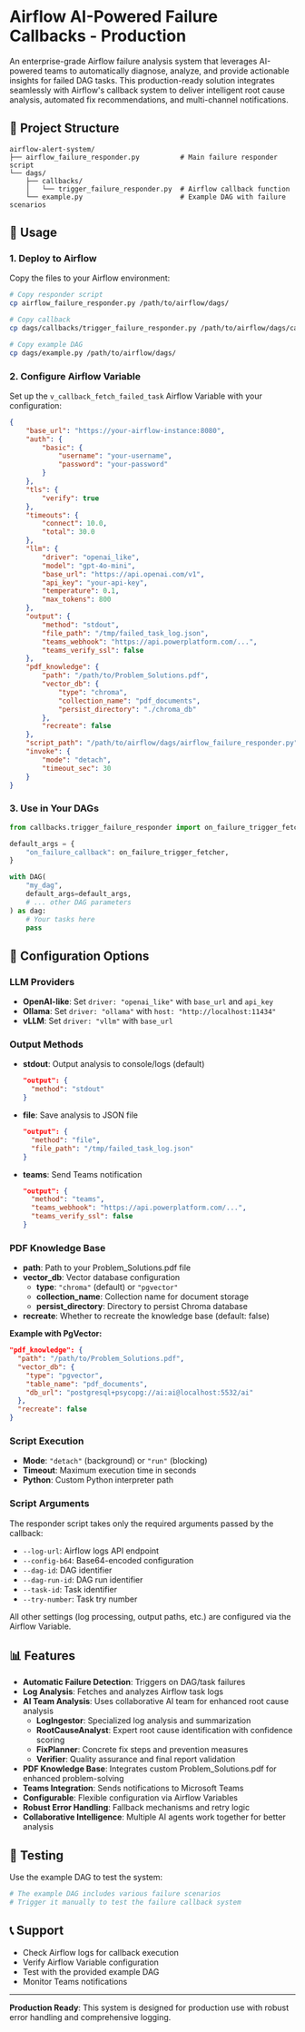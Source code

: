 # Airflow AI-Powered Failure Callbacks - Production

An enterprise-grade Airflow failure analysis system that leverages AI-powered teams to automatically diagnose, analyze, and provide actionable insights for failed DAG tasks. This production-ready solution integrates seamlessly with Airflow's callback system to deliver intelligent root cause analysis, automated fix recommendations, and multi-channel notifications.

## 📁 **Project Structure**

```
airflow-alert-system/
├── airflow_failure_responder.py          # Main failure responder script
└── dags/
    ├── callbacks/
    │   └── trigger_failure_responder.py  # Airflow callback function
    └── example.py                        # Example DAG with failure scenarios
```

## 🚀 **Usage**

### 1. Deploy to Airflow
Copy the files to your Airflow environment:
```bash
# Copy responder script
cp airflow_failure_responder.py /path/to/airflow/dags/

# Copy callback
cp dags/callbacks/trigger_failure_responder.py /path/to/airflow/dags/callbacks/

# Copy example DAG
cp dags/example.py /path/to/airflow/dags/
```

### 2. Configure Airflow Variable
Set up the `v_callback_fetch_failed_task` Airflow Variable with your configuration:
```json
{
    "base_url": "https://your-airflow-instance:8080",
    "auth": {
        "basic": {
            "username": "your-username",
            "password": "your-password"
        }
    },
    "tls": {
        "verify": true
    },
    "timeouts": {
        "connect": 10.0,
        "total": 30.0
    },
    "llm": {
        "driver": "openai_like",
        "model": "gpt-4o-mini",
        "base_url": "https://api.openai.com/v1",
        "api_key": "your-api-key",
        "temperature": 0.1,
        "max_tokens": 800
    },
    "output": {
        "method": "stdout",
        "file_path": "/tmp/failed_task_log.json",
        "teams_webhook": "https://api.powerplatform.com/...",
        "teams_verify_ssl": false
    },
    "pdf_knowledge": {
        "path": "/path/to/Problem_Solutions.pdf",
        "vector_db": {
            "type": "chroma",
            "collection_name": "pdf_documents",
            "persist_directory": "./chroma_db"
        },
        "recreate": false
    },
    "script_path": "/path/to/airflow/dags/airflow_failure_responder.py",
    "invoke": {
        "mode": "detach",
        "timeout_sec": 30
    }
}
```

### 3. Use in Your DAGs
```python
from callbacks.trigger_failure_responder import on_failure_trigger_fetcher

default_args = {
    "on_failure_callback": on_failure_trigger_fetcher,
}

with DAG(
    "my_dag",
    default_args=default_args,
    # ... other DAG parameters
) as dag:
    # Your tasks here
    pass
```

## 🔧 **Configuration Options**

### LLM Providers
- **OpenAI-like**: Set `driver: "openai_like"` with `base_url` and `api_key`
- **Ollama**: Set `driver: "ollama"` with `host: "http://localhost:11434"`
- **vLLM**: Set `driver: "vllm"` with `base_url`

### Output Methods
- **stdout**: Output analysis to console/logs (default)
  ```json
  "output": {
    "method": "stdout"
  }
  ```
- **file**: Save analysis to JSON file
  ```json
  "output": {
    "method": "file",
    "file_path": "/tmp/failed_task_log.json"
  }
  ```
- **teams**: Send Teams notification
  ```json
  "output": {
    "method": "teams",
    "teams_webhook": "https://api.powerplatform.com/...",
    "teams_verify_ssl": false
  }
  ```

### PDF Knowledge Base
- **path**: Path to your Problem_Solutions.pdf file
- **vector_db**: Vector database configuration
  - **type**: `"chroma"` (default) or `"pgvector"`
  - **collection_name**: Collection name for document storage
  - **persist_directory**: Directory to persist Chroma database
- **recreate**: Whether to recreate the knowledge base (default: false)

**Example with PgVector:**
```json
"pdf_knowledge": {
  "path": "/path/to/Problem_Solutions.pdf",
  "vector_db": {
    "type": "pgvector",
    "table_name": "pdf_documents",
    "db_url": "postgresql+psycopg://ai:ai@localhost:5532/ai"
  },
  "recreate": false
}
```

### Script Execution
- **Mode**: `"detach"` (background) or `"run"` (blocking)
- **Timeout**: Maximum execution time in seconds
- **Python**: Custom Python interpreter path

### Script Arguments
The responder script takes only the required arguments passed by the callback:
- `--log-url`: Airflow logs API endpoint
- `--config-b64`: Base64-encoded configuration
- `--dag-id`: DAG identifier
- `--dag-run-id`: DAG run identifier
- `--task-id`: Task identifier
- `--try-number`: Task try number

All other settings (log processing, output paths, etc.) are configured via the Airflow Variable.

## 📊 **Features**

- **Automatic Failure Detection**: Triggers on DAG/task failures
- **Log Analysis**: Fetches and analyzes Airflow task logs
- **AI Team Analysis**: Uses collaborative AI team for enhanced root cause analysis
  - **LogIngestor**: Specialized log analysis and summarization
  - **RootCauseAnalyst**: Expert root cause identification with confidence scoring
  - **FixPlanner**: Concrete fix steps and prevention measures
  - **Verifier**: Quality assurance and final report validation
- **PDF Knowledge Base**: Integrates custom Problem_Solutions.pdf for enhanced problem-solving
- **Teams Integration**: Sends notifications to Microsoft Teams
- **Configurable**: Flexible configuration via Airflow Variables
- **Robust Error Handling**: Fallback mechanisms and retry logic
- **Collaborative Intelligence**: Multiple AI agents work together for better analysis

## 🧪 **Testing**

Use the example DAG to test the system:
```python
# The example DAG includes various failure scenarios
# Trigger it manually to test the failure callback system
```

## 📞 **Support**

- Check Airflow logs for callback execution
- Verify Airflow Variable configuration
- Test with the provided example DAG
- Monitor Teams notifications

---

**Production Ready**: This system is designed for production use with robust error handling and comprehensive logging.
